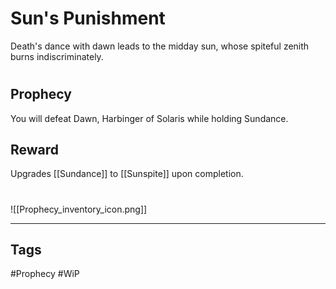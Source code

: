 # Sun's Punishment
Death's dance with dawn leads to the midday sun, whose spiteful zenith burns indiscriminately.
#
## Prophecy
You will defeat Dawn, Harbinger of Solaris while holding Sundance.
## Reward
Upgrades [[Sundance]] to [[Sunspite]] upon completion. 

#
![[Prophecy_inventory_icon.png]]

---
## Tags
#Prophecy
#WiP 